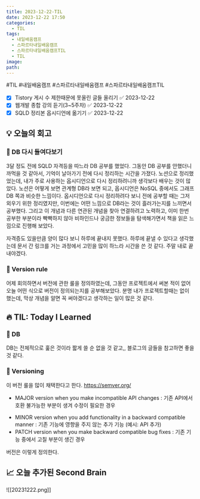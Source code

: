 ```yaml
---
title: 2023-12-22-TIL
date: 2023-12-22 17:50
categories:
  - TIL
tags:
  - 내일배움캠프
  - 스파르타내일배움캠프
  - 스파르타내일배움캠프TIL
  - TIL
image: 
path:
---
```

#TIL #내일배움캠프 #스파르타내일배움캠프 #스파르타내일배움캠프TIL 

- [x] Tistory 게시 수 제한때문에 못올린 글들 올리기 ✅ 2023-12-22
- [x] 웹개발 종합 강의 듣기(3~5주차) ✅ 2023-12-22
- [x] SQLD 정리본 옵시디언에 옮기기 ✅ 2023-12-22

## 💡 오늘의 회고
### 👀 DB 다시 들여다보기
3달 정도 전에 SQLD 자격등을 따느라 DB 공부를 했었다. 그동안 DB 공부를 안했더니 까먹을 것 같아서, 기억이 날아가기 전에 다시 정리하는 시간을 가졌다. 노션으로 정리했었는데, 내가 주로 사용하는 옵시디언으로 다시 정리하려니까 생각보다 배우는 것이 많았다. 노션은 어떻게 보면 관계형 DB라 보면 되고, 옵시디언은 NoSQL 중에서도 그래프 DB 쪽과 비슷한 느낌이다. 옵시디언으로 다시 정리하려다 보니 전에 공부할 때는 그저 외우기 위한 정리였지만, 이번에는 어떤 느낌으로 DB라는 것이 흘러가는지를 느끼면서 공부했다. 그리고 이 개념과 다른 연관된 개념을 찾아 연결하려고 노력하고, 이미 한번 공부한 부분이라 빡빡하지 않아 비하인드나 궁금한 정보들을 탐색해가면서 책을 읽은 느낌으로 진행해 보았다.

자격증도 있을만큼 양이 많다 보니 하루에 끝내지 못했다. 하루에 끝낼 수 있다고 생각했는데 문서 간 링크를 거는 과정에서 고민을 많이 하느라 시간을 쓴 것 같다. 주말 내로 끝내야겠다.

### 👀 Version rule
어제 회의하면서 버전에 관한 룰을 정의하였는데, 그동안 프로젝트에서 써본 적이 없어 오늘 어떤 식으로 버전이 정의되는지를 공부해보았다. 분명 내가 프로젝트할때는 없이 했는데, 막상 개념을 알면 꼭 써야겠다고 생각하는 일이 많은 것 같다.
## 🔥 TIL: Today I Learned
### 👀 DB
DB는 전체적으로 훑은 것이라 짧게 쓸 순 없을 것 같고,, 블로그의 글들을 참고하면 좋을 것 같다.
### 👀 Versioning
이 버전 룰을 많이 채택한다고 한다. 
https://semver.org/

- MAJOR version when you make incompatible API changes : 기존 API에서 호환 불가능한 부분이 생겨 수정이 필요한 경우
+ MINOR version when you add functionality in a backward compatible manner : 기존 기능에 영향을 주지 않는 추가 기능 (예시: API 추가)
+ PATCH version when you make backward compatible bug fixes : 기존 기능 중에서 고칠 부분이 생긴 경우

버전은 이렇게 정의한다.
## 📈 오늘 추가된 Second Brain
![[20231222.png]]